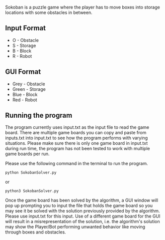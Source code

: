 Sokoban is a puzzle game where the player has to move boxes into storage locations with some obstacles in between.

## Input Format

* O - Obstacle
* S - Storage
* B - Block
* R - Robot

## GUI Format

* Grey - Obstacle
* Green - Storage
* Blue - Block
* Red - Robot

## Running the program

The program currently uses input.txt as the input file to read the game board. There are multiple game boards you can copy and paste from inputs.txt into input.txt to see how the program performs with varying situations. Please make sure there is only one game board in input.txt during run time, the program has not been tested to work with multiple game boards per run.

Please use the following command in the terminal to run the program.

```
python SokobanSolver.py
```

or

```
python3 SokobanSolver.py
```

Once the game board has been solved by the algorithm, a GUI window will pop up prompting you to input the file that holds the game board so you may see it be solved with the solution previously provided by the algorithm. Please use input.txt for this input. Use of a different game board for the GUI will result in a misrepresentation of the solution, i.e. the algorithm's solution may show the Player/Bot performing unwanted behavior like moving through boxes and obstacles. 

